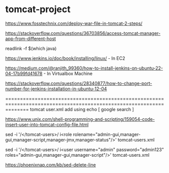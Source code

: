 # tomcat-project

https://www.fosstechnix.com/deploy-war-file-in-tomcat-2-steps/

https://stackoverflow.com/questions/36703856/access-tomcat-manager-app-from-different-host

readlink -f $(which java)
<role rolename="admin-gui,manager-gui,manager-script,manager-jmx,manager-status"/>
<user username="admin" password="admin123" roles="admin-gui,manager-gui,manager-script"/>

https://www.jenkins.io/doc/book/installing/linux/ - In EC2

https://medium.com/@ranjith_99360/how-to-install-jenkins-on-ubuntu-22-04-17b99fd41678 - In Virtualbox Machine

https://stackoverflow.com/questions/28340877/how-to-change-port-number-for-jenkins-installation-in-ubuntu-12-04

====================================================================================================================
tomcat user.xml add using echo [ google search ]

https://www.unix.com/shell-programming-and-scripting/159054-code-insert-user-into-tomcat-config-file.html

sed -i '/<\/tomcat-users>/ i\<role rolename="admin-gui,manager-gui,manager-script,manager-jmx,manager-status"/>' tomcat-users.xml

sed -i '/<\/tomcat-users>/ i\<user username="admin" password="admin123" roles="admin-gui,manager-gui,manager-script"/>' tomcat-users.xml

https://phoenixnap.com/kb/sed-delete-line
